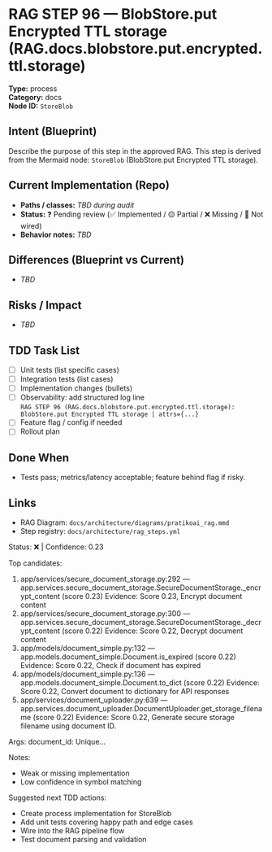 # RAG STEP 96 — BlobStore.put Encrypted TTL storage (RAG.docs.blobstore.put.encrypted.ttl.storage)

**Type:** process  
**Category:** docs  
**Node ID:** `StoreBlob`

## Intent (Blueprint)
Describe the purpose of this step in the approved RAG. This step is derived from the Mermaid node: `StoreBlob` (BlobStore.put Encrypted TTL storage).

## Current Implementation (Repo)
- **Paths / classes:** _TBD during audit_
- **Status:** ❓ Pending review (✅ Implemented / 🟡 Partial / ❌ Missing / 🔌 Not wired)
- **Behavior notes:** _TBD_

## Differences (Blueprint vs Current)
- _TBD_

## Risks / Impact
- _TBD_

## TDD Task List
- [ ] Unit tests (list specific cases)
- [ ] Integration tests (list cases)
- [ ] Implementation changes (bullets)
- [ ] Observability: add structured log line  
  `RAG STEP 96 (RAG.docs.blobstore.put.encrypted.ttl.storage): BlobStore.put Encrypted TTL storage | attrs={...}`
- [ ] Feature flag / config if needed
- [ ] Rollout plan

## Done When
- Tests pass; metrics/latency acceptable; feature behind flag if risky.

## Links
- RAG Diagram: `docs/architecture/diagrams/pratikoai_rag.mmd`
- Step registry: `docs/architecture/rag_steps.yml`


<!-- AUTO-AUDIT:BEGIN -->
Status: ❌  |  Confidence: 0.23

Top candidates:
1) app/services/secure_document_storage.py:292 — app.services.secure_document_storage.SecureDocumentStorage._encrypt_content (score 0.23)
   Evidence: Score 0.23, Encrypt document content
2) app/services/secure_document_storage.py:300 — app.services.secure_document_storage.SecureDocumentStorage._decrypt_content (score 0.22)
   Evidence: Score 0.22, Decrypt document content
3) app/models/document_simple.py:132 — app.models.document_simple.Document.is_expired (score 0.22)
   Evidence: Score 0.22, Check if document has expired
4) app/models/document_simple.py:136 — app.models.document_simple.Document.to_dict (score 0.22)
   Evidence: Score 0.22, Convert document to dictionary for API responses
5) app/services/document_uploader.py:639 — app.services.document_uploader.DocumentUploader.get_storage_filename (score 0.22)
   Evidence: Score 0.22, Generate secure storage filename using document ID.

Args:
  document_id: Unique...

Notes:
- Weak or missing implementation
- Low confidence in symbol matching

Suggested next TDD actions:
- Create process implementation for StoreBlob
- Add unit tests covering happy path and edge cases
- Wire into the RAG pipeline flow
- Test document parsing and validation
<!-- AUTO-AUDIT:END -->
